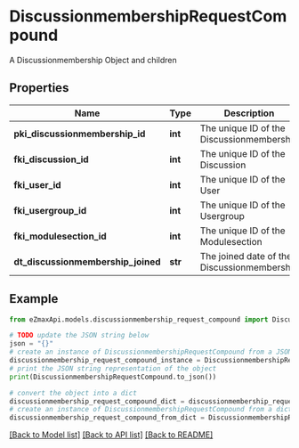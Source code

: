 # DiscussionmembershipRequestCompound

A Discussionmembership Object and children

## Properties

Name | Type | Description | Notes
------------ | ------------- | ------------- | -------------
**pki_discussionmembership_id** | **int** | The unique ID of the Discussionmembership | [optional] 
**fki_discussion_id** | **int** | The unique ID of the Discussion | 
**fki_user_id** | **int** | The unique ID of the User | [optional] 
**fki_usergroup_id** | **int** | The unique ID of the Usergroup | [optional] 
**fki_modulesection_id** | **int** | The unique ID of the Modulesection | [optional] 
**dt_discussionmembership_joined** | **str** | The joined date of the Discussionmembership | 

## Example

```python
from eZmaxApi.models.discussionmembership_request_compound import DiscussionmembershipRequestCompound

# TODO update the JSON string below
json = "{}"
# create an instance of DiscussionmembershipRequestCompound from a JSON string
discussionmembership_request_compound_instance = DiscussionmembershipRequestCompound.from_json(json)
# print the JSON string representation of the object
print(DiscussionmembershipRequestCompound.to_json())

# convert the object into a dict
discussionmembership_request_compound_dict = discussionmembership_request_compound_instance.to_dict()
# create an instance of DiscussionmembershipRequestCompound from a dict
discussionmembership_request_compound_from_dict = DiscussionmembershipRequestCompound.from_dict(discussionmembership_request_compound_dict)
```
[[Back to Model list]](../README.md#documentation-for-models) [[Back to API list]](../README.md#documentation-for-api-endpoints) [[Back to README]](../README.md)


